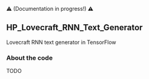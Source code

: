 :warning: (Documentation in progress!) :warning:

HP_Lovecraft_RNN_Text_Generator
---

Lovecraft RNN text generator in TensorFlow  

### About the code

TODO
